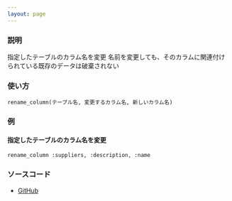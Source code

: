 ```yaml
---
layout: page
---
```

### 説明
指定したテーブルのカラム名を変更
名前を変更しても、そのカラムに関連付けられている既存のデータは破棄されない

### 使い方
    rename_column(テーブル名, 変更するカラム名, 新しいカラム名)

### 例
#### 指定したテーブルのカラム名を変更
    rename_column :suppliers, :description, :name

### ソースコード
* [GitHub](https://github.com/rails/rails/blob/f33d52c95217212cbacc8d5e44b5a8e3cdc6f5b3/activerecord/lib/active_record/connection_adapters/abstract/schema_statements.rb#L669)